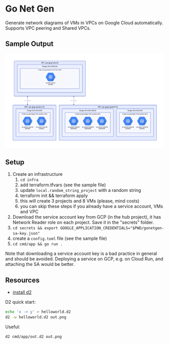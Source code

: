 # Go Net Gen

Generate network diagrams of VMs in VPCs on Google Cloud automatically. Supports
VPC peering and Shared VPCs.

## Sample Output

![](img/example-output.png)

## Setup

1. Create an infrastructure
   1. `cd infra`
   2. add terraform.tfvars (see the sample file)
   3. update `local.random_string_project` with a random string
   4. terraform init && terraform apply
   5. this will create 3 projects and 8 VMs (please, mind costs)
   6. you can skip these steps if you already have a service account, VMs and
      VPC
2. Download the service account key from GCP (in the hub project), it has
   Network Reader role on each project. Save it in the "secrets" folder.
3. `cd secrets && export GOOGLE_APPLICATION_CREDENTIALS="$PWD/gonetgen-sa-key.json"`
4. create a `config.toml` file (see the sample file)
5. `cd cmd/app && go run .`

Note that downloading a service account key is a bad practice in general and
should be avoided. Deploying a service on GCP, e.g. on Cloud Run, and attaching
the SA would be better.

## Resources

- [install d2](https://d2lang.com/tour/install)

D2 quick start:

```bash
echo 'x -> y' > helloworld.d2
d2 -w helloworld.d2 out.png
```

Useful:

```bash
d2 cmd/app/out.d2 out.png
```
